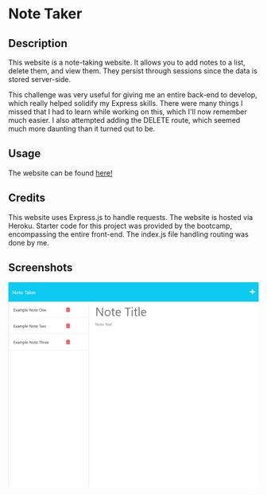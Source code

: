 # Note Taker

## Description

This website is a note-taking website. It allows you to add notes to a list, delete them, and view them. They persist through sessions since the data is stored server-side.

This challenge was very useful for giving me an entire back-end to develop, which really helped solidify my Express skills. There were many things I missed that I had to learn while working on this, which I'll now remember much easier. I also attempted adding the DELETE route, which seemed much more daunting than it turned out to be.

## Usage

The website can be found [here!](https://arh-note-taker.herokuapp.com/)

## Credits

This website uses Express.js to handle requests. The website is hosted via Heroku. Starter code for this project was provided by the bootcamp, encompassing the entire front-end. The index.js file handling routing was done by me.

## Screenshots

![A Screenshot of the Page](/Notes_Screenshot.png)